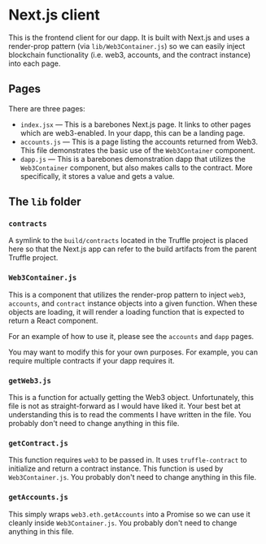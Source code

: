 # Next.js client

This is the frontend client for our dapp. It is built with Next.js and uses a render-prop pattern (via `lib/Web3Container.js`) so we can easily inject blockchain functionality (i.e. web3, accounts, and the contract instance) into each page.

## Pages

There are three pages:

- `index.jsx` — This is a barebones Next.js page. It links to other pages which are web3-enabled. In your dapp, this can be a landing page.
- `accounts.js` — This is a page listing the accounts returned from Web3. This file demonstrates the basic use of the `Web3Container` component.
- `dapp.js` — This is a barebones demonstration dapp that utilizes the `Web3Container` component, but also makes calls to the contract. More specifically, it stores a value and gets a value.

## The `lib` folder

### `contracts`

A symlink to the `build/contracts` located in the Truffle project is placed here so that the Next.js app can refer to the build artifacts from the parent Truffle project.

### `Web3Container.js`

This is a component that utilizes the render-prop pattern to inject `web3`, `accounts`, and `contract` instance objects into a given function. When these objects are loading, it will render a loading function that is expected to return a React component.

For an example of how to use it, please see the `accounts` and `dapp` pages.

You may want to modify this for your own purposes. For example, you can require multiple contracts if your dapp requires it.

### `getWeb3.js`

This is a function for actually getting the Web3 object. Unfortunately, this file is not as straight-forward as I would have liked it. Your best bet at understanding this is to read the comments I have written in the file. You probably don't need to change anything in this file.

### `getContract.js`

This function requires `web3` to be passed in. It uses `truffle-contract` to initialize and return a contract instance. This function is used by `Web3Container.js`. You probably don't need to change anything in this file.

### `getAccounts.js`

This simply wraps `web3.eth.getAccounts` into a Promise so we can use it cleanly inside `Web3Container.js`. You probably don't need to change anything in this file.
